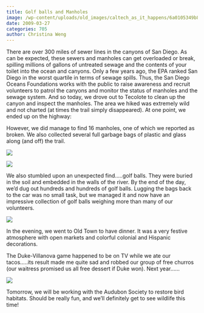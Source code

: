 ```yaml
---
title: Golf balls and Manholes
image: /wp-content/uploads/old_images/caltech_as_it_happens/6a0105349b8251970b01156e6cd93b970c.jpg
date: 2009-03-27
categories: 705
author: Christina Weng
---
```


There are over 300 miles of sewer lines in the canyons of
San Diego. As can be expected, these sewers and manholes can get overloaded or
break, spilling millions of gallons of untreated sewage and the contents of
your toilet into the ocean and canyons. Only a few years ago, the EPA ranked
San Diego in the worst quartile in terms of sewage spills. Thus, the San Diego
Oceans Foundations works with the public to raise awareness and recruit
volunteers to patrol the canyons and
monitor the status of manholes and the sewage system. And so today, we drove out
to Tecolote to clean up the canyon and inspect the manholes. The area we hiked
was extremely wild and not charted (at times the trail simply disappeared). At
one point, we ended up on the highway:
 

However, we did manage to find 16 manholes, one of which we reported
as broken. We also collected several full garbage bags of plastic and glass along (and off) the trail.


![](/old_images/caltech_as_it_happens/6a0105349b8251970b01156e6ce17c970c.jpg) 

![](/old_images/caltech_as_it_happens/6a0105349b8251970b01156f658d70970b.jpg) 

We also stumbled upon an unexpected find…..golf balls. They
were buried in the soil and embedded in the walls of the river. By the end of
the day, we’d dug out hundreds and hundreds of golf balls. Lugging the bags back to
the car was no small task, but we managed it and now have an impressive collection of golf
balls weighing more than many of our volunteers. 

![](/old_images/caltech_as_it_happens/6a0105349b8251970b01156e6cde9d970c.jpg) 

In the evening, we went to Old Town to have dinner. It was a
very festive atmosphere with open markets and colorful colonial and Hispanic decorations.

The Duke-Villanova game happened to be on TV while we ate our tacos…..its
result made me quite sad and robbed our group of free churros (our waitress promised us all free dessert if Duke won). Next year……

![](/old_images/caltech_as_it_happens/6a0105349b8251970b01156e6cea2a970c.jpg) 

Tomorrow, we will be working with the Audubon Society to
restore bird habitats. Should be really fun, and we’ll definitely get to see
wildlife this time!
